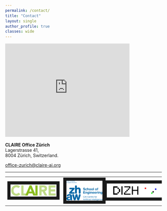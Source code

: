 ```yaml
---
permalink: /contact/
title: "Contact"
layout: single
author_profile: true
classes: wide
---
```


<iframe src="https://www.google.com/maps/embed?pb=!1m14!1m8!1m3!1d5403.517795705794!2d8.532816!3d47.377624!3m2!1i1024!2i768!4f13.1!3m3!1m2!1s0x47900a0ff1bc3c4d%3A0x1425669a81f6ba4a!2sLagerstrasse%2041%2C%208004%20Z%C3%BCrich%2C%20Switzerland!5e0!3m2!1sen!2snl!4v1700826974001!5m2!1sen!2snl" width="400" height="300" style="border:0;" allowfullscreen="" loading="lazy" referrerpolicy="no-referrer-when-downgrade"></iframe>

**CLAIRE Office Zürich**  
Lagerstrasse 41,  
8004 Zürich, Switzerland. 

[office-zurich@claire-ai.org](mailto:office-zurich@claire-ai.org)

---

<table style="width:100%">
<tr>
 	<td class="bottom"><a href="https://claire-ai.org"><img src="/assets/images/logos/logo_Claire.jpg" alt="CLAIRE" width="200" border="10" ></a></td><td>&nbsp;</td>
 	<td class="bottom"><a href="https://zhaw.ch"><img src="/assets/images/logos/logo_ZHAW_CAI.png" alt="Zurich University of Applied Sciences, ZHAW" width="150" border="10" /></a></td>
  <td class="bottom"><a href="https://dizh.ch"><img src="/assets/images/logos/logo_DIZH.jpg" alt="DIZH Initiative" width="250" border="10" /></a></td>
</tr>
